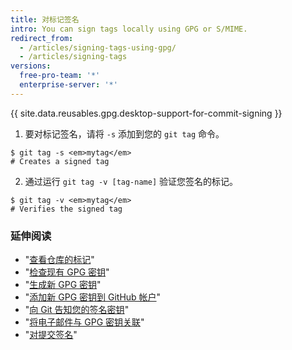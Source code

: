 ```yaml
---
title: 对标记签名
intro: You can sign tags locally using GPG or S/MIME.
redirect_from:
  - /articles/signing-tags-using-gpg/
  - /articles/signing-tags
versions:
  free-pro-team: '*'
  enterprise-server: '*'
---
```


{{ site.data.reusables.gpg.desktop-support-for-commit-signing }}

1. 要对标记签名，请将 `-s` 添加到您的 `git tag` 命令。
  ```shell
  $ git tag -s <em>mytag</em>
  # Creates a signed tag
  ```
2. 通过运行 `git tag -v [tag-name]` 验证您签名的标记。
  ```shell
  $ git tag -v <em>mytag</em>
  # Verifies the signed tag
  ```

### 延伸阅读

- "[查看仓库的标记](/articles/viewing-your-repositorys-tags)"
- "[检查现有 GPG 密钥](/articles/checking-for-existing-gpg-keys)"
- "[生成新 GPG 密钥](/articles/generating-a-new-gpg-key)"
- "[添加新 GPG 密钥到 GitHub 帐户](/articles/adding-a-new-gpg-key-to-your-github-account)"
- "[向 Git 告知您的签名密钥](/articles/telling-git-about-your-signing-key)"
- "[将电子邮件与 GPG 密钥关联](/articles/associating-an-email-with-your-gpg-key)"
- "[对提交签名](/articles/signing-commits)"
